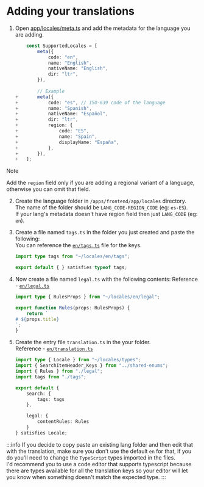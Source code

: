 # Adding your translations

1. Open [app/locales/meta.ts](/apps/frontend/app/locales/meta.ts) and add the metadata for the language you are adding.

    ```ts
        const SupportedLocales = [
            meta({
                code: "en",
                name: "English",
                nativeName: "English",
                dir: "ltr",
            }),
        
            // Example
    +       meta({
    +           code: "es", // ISO-639 code of the language
    +           name: "Spanish",
    +           nativeName: "Español",
    +           dir: "ltr",
    +           region: {
    +               code: "ES",
    +               name: "Spain",
    +               displayName: "España",
    +           },
    +       }),
    +   ];
    ```

> [!NOTE]
> Add the `region` field only if you are adding a regional variant of a language, otherwise you can omit that field.


2. Create the language folder in `/apps/frontend/app/locales` directory. \
The name of the folder should be 
`LANG_CODE-REGION_CODE` (eg: `es-ES`). \
If your lang's metadata doesn't have region field then just `LANG_CODE` (eg: `en`).

3. Create a file named `tags.ts` in the folder you just created and paste the following: \
    You can reference the [`en/tags.ts`](/apps/frontend/app/locales/en/tags.ts) file for the keys.
    ```ts
    import type tags from "~/locales/en/tags";

    export default { } satisfies typeof tags;
    ```

4. Now create a file named `legal.ts` with the following contents:
    Reference - [`en/legal.ts`](/apps/frontend/app/locales/en/legal.ts)
    ```ts
    import type { RulesProps } from "~/locales/en/legal";

    export function Rules(props: RulesProps) {
        return `
    # ${props.title}
    `;
    }

    ```

5. Create the entry file `translation.ts` in the your folder. \
    Reference - [`en/translation.ts`](/apps/frontend/app/locales/en/translation.ts)
    ```ts
    import type { Locale } from "~/locales/types";
    import { SearchItemHeader_Keys } from "../shared-enums";
    import { Rules } from "./legal";
    import tags from "./tags";

    export default {
        search: {
            tags: tags
        },

        legal: {
            contentRules: Rules
        }
    } satisfies Locale;
    ```

:::info
If you decide to copy paste an existing lang folder and then edit that with the translation, make sure you don't use the default `en` for that, if you do you'll need to change the `TypeScript` types imported in the files. \
I'd recommend you to use a code editor that supports typescript because there are types available for all the translation keys so your editor will let you know when something doesn't match the expected type.
:::